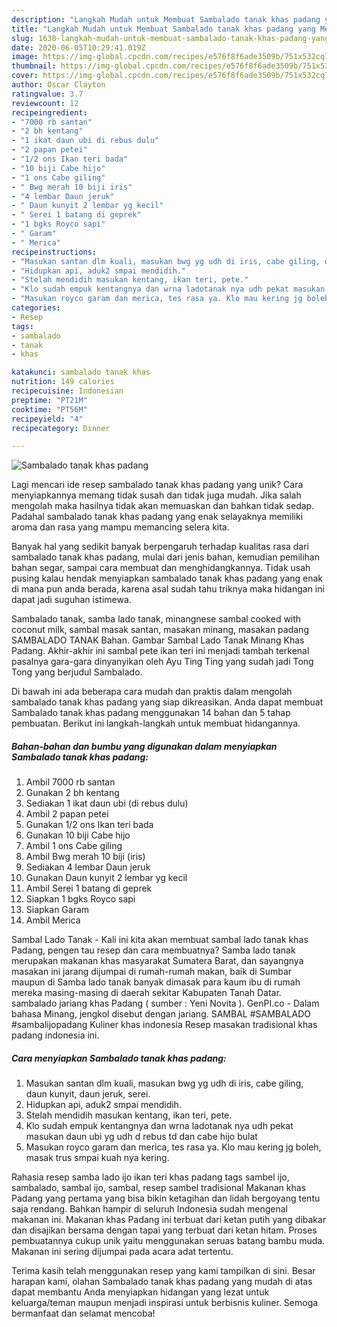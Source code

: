 ```yaml
---
description: "Langkah Mudah untuk Membuat Sambalado tanak khas padang yang Menggugah Selera"
title: "Langkah Mudah untuk Membuat Sambalado tanak khas padang yang Menggugah Selera"
slug: 1638-langkah-mudah-untuk-membuat-sambalado-tanak-khas-padang-yang-menggugah-selera
date: 2020-06-05T10:29:41.019Z
image: https://img-global.cpcdn.com/recipes/e576f8f6ade3509b/751x532cq70/sambalado-tanak-khas-padang-foto-resep-utama.jpg
thumbnail: https://img-global.cpcdn.com/recipes/e576f8f6ade3509b/751x532cq70/sambalado-tanak-khas-padang-foto-resep-utama.jpg
cover: https://img-global.cpcdn.com/recipes/e576f8f6ade3509b/751x532cq70/sambalado-tanak-khas-padang-foto-resep-utama.jpg
author: Oscar Clayton
ratingvalue: 3.7
reviewcount: 12
recipeingredient:
- "7000 rb santan"
- "2 bh kentang"
- "1 ikat daun ubi di rebus dulu"
- "2 papan petei"
- "1/2 ons Ikan teri bada"
- "10 biji Cabe hijo"
- "1 ons Cabe giling"
- " Bwg merah 10 biji iris"
- "4 lembar Daun jeruk"
- " Daun kunyit 2 lembar yg kecil"
- " Serei 1 batang di geprek"
- "1 bgks Royco sapi"
- " Garam"
- " Merica"
recipeinstructions:
- "Masukan santan dlm kuali, masukan bwg yg udh di iris, cabe giling, daun kunyit, daun jeruk, serei."
- "Hidupkan api, aduk2 smpai mendidih."
- "Stelah mendidih masukan kentang, ikan teri, pete."
- "Klo sudah empuk kentangnya dan wrna ladotanak nya udh pekat masukan daun ubi yg udh d rebus td dan cabe hijo bulat"
- "Masukan royco garam dan merica, tes rasa ya. Klo mau kering jg boleh, masak trus smpai kuah nya kering."
categories:
- Resep
tags:
- sambalado
- tanak
- khas

katakunci: sambalado tanak khas 
nutrition: 149 calories
recipecuisine: Indonesian
preptime: "PT21M"
cooktime: "PT56M"
recipeyield: "4"
recipecategory: Dinner

---
```



![Sambalado tanak khas padang](https://img-global.cpcdn.com/recipes/e576f8f6ade3509b/751x532cq70/sambalado-tanak-khas-padang-foto-resep-utama.jpg)

Lagi mencari ide resep sambalado tanak khas padang yang unik? Cara menyiapkannya memang tidak susah dan tidak juga mudah. Jika salah mengolah maka hasilnya tidak akan memuaskan dan bahkan tidak sedap. Padahal sambalado tanak khas padang yang enak selayaknya memiliki aroma dan rasa yang mampu memancing selera kita.

Banyak hal yang sedikit banyak berpengaruh terhadap kualitas rasa dari sambalado tanak khas padang, mulai dari jenis bahan, kemudian pemilihan bahan segar, sampai cara membuat dan menghidangkannya. Tidak usah pusing kalau hendak menyiapkan sambalado tanak khas padang yang enak di mana pun anda berada, karena asal sudah tahu triknya maka hidangan ini dapat jadi suguhan istimewa.

Sambalado tanak, samba lado tanak, minangnese sambal cooked with coconut milk, sambal masak santan, masakan minang, masakan padang SAMBALADO TANAK Bahan. Gambar Sambal Lado Tanak Minang Khas Padang. Akhir-akhir ini sambal pete ikan teri ini menjadi tambah terkenal pasalnya gara-gara dinyanyikan oleh Ayu Ting Ting yang sudah jadi Tong Tong yang berjudul Sambalado.


Di bawah ini ada beberapa cara mudah dan praktis dalam mengolah sambalado tanak khas padang yang siap dikreasikan. Anda dapat membuat Sambalado tanak khas padang menggunakan 14 bahan dan 5 tahap pembuatan. Berikut ini langkah-langkah untuk membuat hidangannya.

<!--inarticleads1-->

##### Bahan-bahan dan bumbu yang digunakan dalam menyiapkan Sambalado tanak khas padang:

1. Ambil 7000 rb santan
1. Gunakan 2 bh kentang
1. Sediakan 1 ikat daun ubi (di rebus dulu)
1. Ambil 2 papan petei
1. Gunakan 1/2 ons Ikan teri bada
1. Gunakan 10 biji Cabe hijo
1. Ambil 1 ons Cabe giling
1. Ambil  Bwg merah 10 biji (iris)
1. Sediakan 4 lembar Daun jeruk
1. Gunakan  Daun kunyit 2 lembar yg kecil
1. Ambil  Serei 1 batang di geprek
1. Siapkan 1 bgks Royco sapi
1. Siapkan  Garam
1. Ambil  Merica


Sambal Lado Tanak - Kali ini kita akan membuat sambal lado tanak khas Padang, pengen tau resep dan cara membuatnya? Samba lado tanak merupakan makanan khas masyarakat Sumatera Barat, dan sayangnya masakan ini jarang dijumpai di rumah-rumah makan, baik di Sumbar maupun di Samba lado tanak banyak dimasak para kaum ibu di rumah mereka masing-masing di daerah sekitar Kabupaten Tanah Datar. sambalado jariang khas Padang ( sumber : Yeni Novita ). GenPI.co - Dalam bahasa Minang, jengkol disebut dengan jariang. SAMBAL #SAMBALADO #sambalijopadang Kuliner khas indonesia Resep masakan tradisional khas padang indonesia ini. 

<!--inarticleads2-->

##### Cara menyiapkan Sambalado tanak khas padang:

1. Masukan santan dlm kuali, masukan bwg yg udh di iris, cabe giling, daun kunyit, daun jeruk, serei.
1. Hidupkan api, aduk2 smpai mendidih.
1. Stelah mendidih masukan kentang, ikan teri, pete.
1. Klo sudah empuk kentangnya dan wrna ladotanak nya udh pekat masukan daun ubi yg udh d rebus td dan cabe hijo bulat
1. Masukan royco garam dan merica, tes rasa ya. Klo mau kering jg boleh, masak trus smpai kuah nya kering.


Rahasia resep samba lado ijo ikan teri khas padang tags sambel ijo, sambalado, sambal ijo, sambal, resep sambel tradisional Makanan khas Padang yang pertama yang bisa bikin ketagihan dan lidah bergoyang tentu saja rendang. Bahkan hampir di seluruh Indonesia sudah mengenal makanan ini. Makanan khas Padang ini terbuat dari ketan putih yang dibakar dan disajikan bersama dengan tapai yang terbuat dari ketan hitam. Proses pembuatannya cukup unik yaitu menggunakan seruas batang bambu muda. Makanan ini sering dijumpai pada acara adat tertentu. 

Terima kasih telah menggunakan resep yang kami tampilkan di sini. Besar harapan kami, olahan Sambalado tanak khas padang yang mudah di atas dapat membantu Anda menyiapkan hidangan yang lezat untuk keluarga/teman maupun menjadi inspirasi untuk berbisnis kuliner. Semoga bermanfaat dan selamat mencoba!
